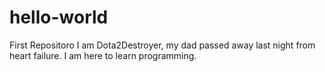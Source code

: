 # hello-world
First Repositoro
I am Dota2Destroyer, my dad passed away last night from heart failure. I am here to learn programming.
